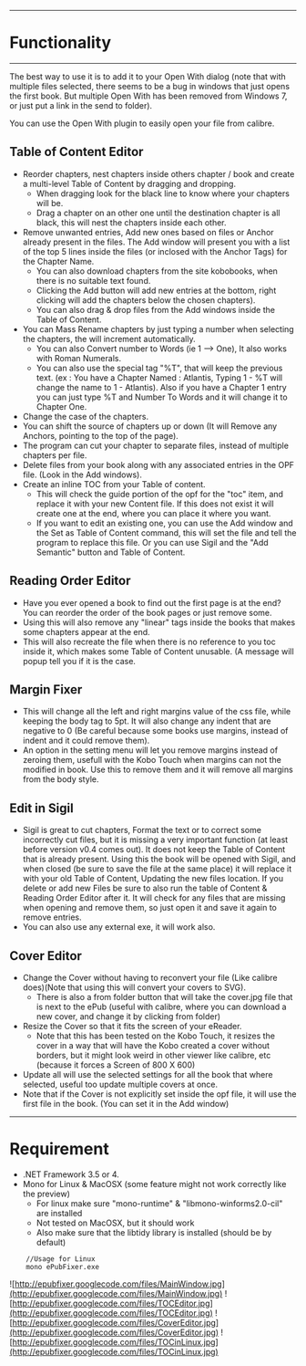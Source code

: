 
---

# Functionality #

---


The best way to use it is to add it to your Open With dialog (note that with multiple files selected, there seems to be a bug in windows that just opens the first book. But multiple Open With has been removed from Windows 7, or just put a link in the send to folder).

You can use the Open With plugin to easily open your file from calibre.


## Table of Content Editor ##

  * Reorder chapters, nest chapters inside others chapter / book and create a multi-level Table of Content by dragging and dropping.
    * When dragging look for the black line to know where your chapters will be.
    * Drag a chapter on an other one until the destination chapter is all black, this will nest the chapters inside each other.
  * Remove unwanted entries, Add new ones based on files or Anchor already present in the files. The Add window will present you with a list of the top 5 lines inside the files (or inclosed with the Anchor Tags) for the Chapter Name.
    * You can also download chapters from the site kobobooks, when there is no suitable text found.
    * Clicking the Add button will add new entries at the bottom, right clicking will add the chapters below the chosen chapters).
    * You can also drag & drop files from the Add windows inside the Table of Content.
  * You can Mass Rename chapters by just typing a number when selecting the chapters, the will increment automatically.
    * You can also Convert number to Words (ie 1 --> One), It also works with Roman Numerals.
    * You can also use the special tag "%T", that will keep the previous text. (ex : You have a Chapter Named : Atlantis, Typing 1 - %T will change the name to 1 - Atlantis). Also if you have a Chapter 1 entry you can just type %T and Number To Words and it will change it to Chapter One.
  * Change the case of the chapters.
  * You can shift the source of chapters up or down (It will Remove any Anchors, pointing to the top of the page).
  * The program can cut your chapter to separate files, instead of multiple chapters per file.
  * Delete files from your book along with any associated entries in the OPF file. (Look in the Add windows).
  * Create an inline TOC from your Table of content.
    * This will check the guide portion of the opf for the "toc" item, and replace it with your new Content file. If this does not exist it will create one at the end, where you can place it where you want.
    * If you want to edit an existing one, you can use the Add window and the Set as Table of Content command, this will set the file and tell the program to replace this file. Or you can use Sigil and the "Add Semantic" button and Table of Content.


## Reading Order Editor ##

  * Have you ever opened a book to find out the first page is at the end? You can reorder the order of the book pages or just remove some.
  * Using this will also remove any "linear" tags inside the books that makes some chapters appear at the end.
  * This will also recreate the file when there is no reference to you toc inside it, which makes some Table of Content unusable. (A message will popup tell you if it is the case.


## Margin Fixer ##

  * This will change all the left and right margins value of the css file, while keeping the body tag to 5pt. It will also change any indent that are negative to 0 (Be careful because some books use margins, instead of indent and it could remove them).
  * An option in the setting menu will let you remove margins instead of zeroing them, usefull with the Kobo Touch when margins can not the modified in book. Use this to remove them and it will remove all margins from the body style.


## Edit in Sigil ##

  * Sigil is great to cut chapters, Format the text or to correct some incorrectly cut files, but it is missing a very important function (at least before version v0.4 comes out). It does not keep the Table of Content that is already present. Using this the book will be opened with Sigil, and when closed (be sure to save the file at the same place) it will replace it with your old Table of Content, Updating the new files location. If you delete or add new Files be sure to also run the table of Content & Reading Order Editor after it. It will check for any files that are missing when opening and remove them, so just open it and save it again to remove entries.
  * You can also use any external exe, it will work also.

## Cover Editor ##

  * Change the Cover without having to reconvert your file (Like calibre does)(Note that using this will convert your covers to SVG).
    * There is also a from folder button that will take the cover.jpg file that is next to the ePub (useful with calibre, where you can download a new cover, and change it by clicking from folder)
  * Resize the Cover so that it fits the screen of your eReader.
    * Note that this has been tested on the Kobo Touch, it resizes the cover in a way that will have the Kobo created a cover without borders, but it might look weird in other viewer like calibre, etc (because it forces a Screen of 800 X 600)
  * Update all will use the selected settings for all the book that where selected, useful too update multiple covers at once.
  * Note that if the Cover is not explicitly set inside the opf file, it will use the first file in the book. (You can set it in the Add window)


---

# Requirement #

  * .NET Framework 3.5 or 4.
  * Mono for Linux & MacOSX (some feature might not work correctly like the preview)
    * For linux make sure "mono-runtime" & "libmono-winforms2.0-cil" are installed
    * Not tested on MacOSX, but it should work
    * Also make sure that the libtidy library is installed (should be by default)

```
    //Usage for Linux 
    mono ePubFixer.exe
```



![http://epubfixer.googlecode.com/files/MainWindow.jpg](http://epubfixer.googlecode.com/files/MainWindow.jpg)
![http://epubfixer.googlecode.com/files/TOCEditor.jpg](http://epubfixer.googlecode.com/files/TOCEditor.jpg)
![http://epubfixer.googlecode.com/files/CoverEditor.jpg](http://epubfixer.googlecode.com/files/CoverEditor.jpg)
![http://epubfixer.googlecode.com/files/TOCinLinux.jpg](http://epubfixer.googlecode.com/files/TOCinLinux.jpg)